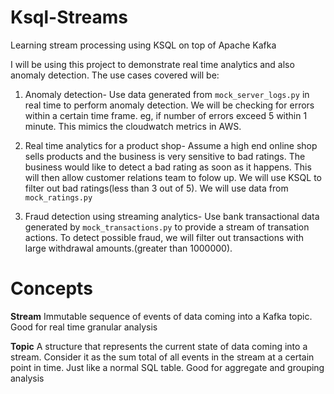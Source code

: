 # Ksql-Streams
Learning stream processing using KSQL on top of Apache Kafka

I will be using this project to demonstrate real time analytics and also anomaly detection.
The use cases covered will be:

1. Anomaly detection- Use data generated from `mock_server_logs.py` in real time to perform anomaly detection. We will be checking for errors within a certain time frame. eg, if number of errors exceed 5 within 1 minute. This mimics the cloudwatch metrics in AWS.

2. Real time analytics for a product shop- Assume a high end online shop sells products and the business is very sensitive to bad ratings. The business would like to detect a bad rating as soon as it happens. This will then allow customer relations team to folow up. We will use KSQL to filter out bad ratings(less than 3 out of 5). We will use data from `mock_ratings.py`

3. Fraud detection using streaming analytics- Use bank transactional data generated by `mock_transactions.py` to provide a stream of transation actions. To detect possible fraud, we will filter out transactions with large withdrawal amounts.(greater than 1000000).

# Concepts
**Stream** Immutable sequence of events of data coming into a Kafka topic. Good for real time granular analysis

**Topic** A structure that represents the current state of data coming into a stream. 
Consider it as the sum total of all events in the stream at a certain point in time. Just like a normal SQL table. Good for aggregate and grouping analysis